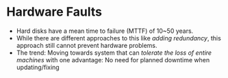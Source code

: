 # Hardware Faults

- Hard disks have a mean time to failure (MTTF) of 10~50 years. 
- While there are different approaches to this like *adding redundancy*, this approach still cannot prevent hardware problems.
- The trend: Moving towards system that can *tolerate the loss of entire machines* with one advantage: No need for planned downtime when updating/fixing
